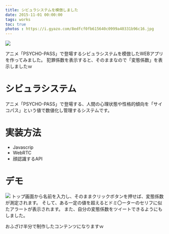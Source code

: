 ```yaml
---
title: シビュラシステムを模倣しました
date: 2015-11-01 00:00:00
tags: works
toc: true
photos : https://i.gyazo.com/8edfcf0fb615640c0999a40331b96c16.jpg
---
```

![](https://i.gyazo.com/8edfcf0fb615640c0999a40331b96c16.jpg)

アニメ「PSYCHO-PASS」で登場するシビュラシステムを模倣したWEBアプリを作ってみました。
犯罪係数を表示すると、そのままなので「変態係数」を表示しましたｗ

# シビュラシステム
アニメ「PSYCHO-PASS」で登場する、人間の心理状態や性格的傾向を「サイコパス」という値で数値化し管理するシステムです。

# 実装方法
- Javascrip
- WebRTC
- 顔認識するAPI

# デモ
![](https://gyazo.com/11b3f195733789384d6da5997484ab8e.gif)
トップ画面から名前を入力し、そのままクリックボタンを押せば、変態係数が測定されます。
そして、ある一定の値を超えるとドミ〇ーターのセリフに似たアラートが表示されます。
また、自分の変態係数をツイートできるようにもしました。

おふざけ半分で制作したコンテンツになりますｗ